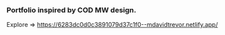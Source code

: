 ### Portfolio inspired by COD MW design.

Explore => https://6283dc0d0c3891079d37c1f0--mdavidtrevor.netlify.app/
